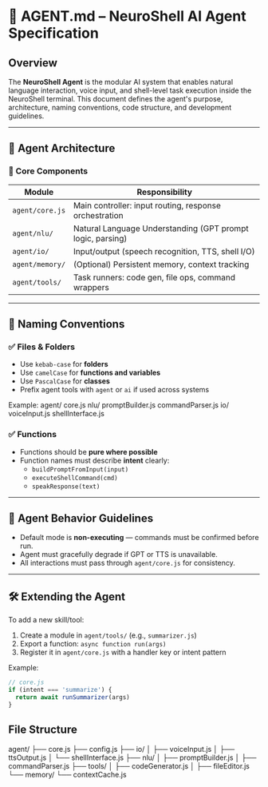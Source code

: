 # 🧠 AGENT.md – NeuroShell AI Agent Specification

## Overview

The **NeuroShell Agent** is the modular AI system that enables natural language interaction, voice input, and shell-level task execution inside the NeuroShell terminal. This document defines the agent's purpose, architecture, naming conventions, code structure, and development guidelines.

---

## 🧩 Agent Architecture

### 🔄 Core Components

| Module          | Responsibility |
|-----------------|----------------|
| `agent/core.js` | Main controller: input routing, response orchestration |
| `agent/nlu/`    | Natural Language Understanding (GPT prompt logic, parsing) |
| `agent/io/`     | Input/output (speech recognition, TTS, shell I/O) |
| `agent/memory/` | (Optional) Persistent memory, context tracking |
| `agent/tools/`  | Task runners: code gen, file ops, command wrappers |

---

## 🧠 Naming Conventions

### ✅ Files & Folders
- Use `kebab-case` for **folders**
- Use `camelCase` for **functions and variables**
- Use `PascalCase` for **classes**
- Prefix agent tools with `agent` or `ai` if used across systems

Example:
agent/
core.js
nlu/
promptBuilder.js
commandParser.js
io/
voiceInput.js
shellInterface.js

### ✅ Functions
- Functions should be **pure where possible**
- Function names must describe **intent** clearly:  
  - `buildPromptFromInput(input)`  
  - `executeShellCommand(cmd)`  
  - `speakResponse(text)`

---

## 🚦 Agent Behavior Guidelines

- Default mode is **non-executing** — commands must be confirmed before run.
- Agent must gracefully degrade if GPT or TTS is unavailable.
- All interactions must pass through `agent/core.js` for consistency.

---

## 🛠️ Extending the Agent

To add a new skill/tool:
1. Create a module in `agent/tools/` (e.g., `summarizer.js`)
2. Export a function: `async function run(args)`
3. Register it in `agent/core.js` with a handler key or intent pattern

Example:
```js
// core.js
if (intent === 'summarize') {
  return await runSummarizer(args)
}
```

## File Structure
agent/
├── core.js
├── config.js
├── io/
│   ├── voiceInput.js
│   ├── ttsOutput.js
│   └── shellInterface.js
├── nlu/
│   ├── promptBuilder.js
│   ├── commandParser.js
├── tools/
│   ├── codeGenerator.js
│   ├── fileEditor.js
└── memory/
    └── contextCache.js

